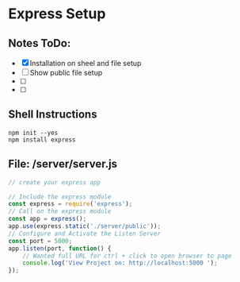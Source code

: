 # Express Setup
## Notes ToDo:
- [x] Installation on sheel and file setup
- [ ] Show public file setup
- [ ] 
- [ ]

## Shell Instructions
```shell
npm init --yes
npm install express
```
## File: /server/server.js

```js
// create your express app

// Include the express module
const express = require('express');
// Call on the express module
const app = express();
app.use(express.static('./server/public'));
// Configure and Activate the Listen Server
const port = 5000;
app.listen(port, function() {
    // Wanted full URL for ctrl + click to open browser to page
    console.log('View Project on: http://localhost:5000 ');
});
```